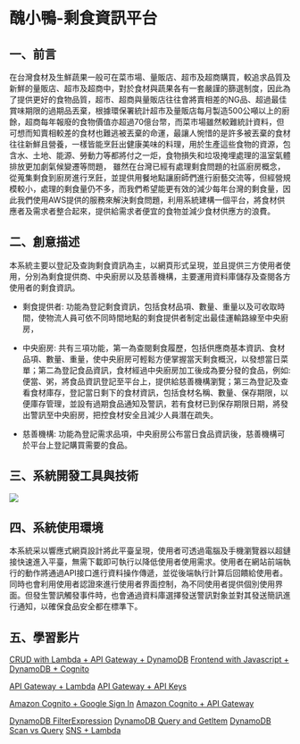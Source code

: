 # 醜小鴨-剩食資訊平台

## 一、前言
在台灣食材及生鮮蔬果一般可在菜市場、量販店、超市及超商購買，較追求品質及新鮮的量販店、超市及超商中，對於食材與蔬果各有一套嚴謹的篩選制度，因此為了提供更好的食物品質，超市、超商與量販店往往會將賣相差的NG品、超過最佳賞味期限的過期品丟棄，根據環保署統計超市及量販店每月製造500公噸以上的廚餘，超商每年報廢的食物價值亦超過70億台幣，而菜市場雖然較難統計資料，但可想而知賣相較差的食材也難逃被丟棄的命運，最讓人惋惜的是許多被丟棄的食材往往新鮮且營養，一樣皆能烹飪出健康美味的料理，用於生產這些食物的資源，包含水、土地、能源、勞動力等都將付之一炬，食物損失和垃圾掩埋處理的溫室氣體排放更加劇氣候變遷等問題，
    雖然在台灣已經有處理剩食問題的社區廚房概念，從蒐集剩食到廚房進行烹飪，並提供用餐地點讓廚師們進行廚藝交流等，但經營規模較小，處理的剩食量仍不多，而我們希望能更有效的減少每年台灣的剩食量，因此我們使用AWS提供的服務來解決剩食問題，利用系統建構一個平台，將食材供應者及需求者整合起來，提供給需求者便宜的食物並減少食材供應方的浪費。

## 二、創意描述
本系統主要以登記及查詢剩食資訊為主，以網頁形式呈現，並且提供三方使用者使用，分別為剩食提供商、中央廚房以及慈善機構，主要運用資料庫儲存及查閱各方使用者的剩食資訊。

* 剩食提供者: 功能為登記剩食資訊，包括食材品項、數量、重量以及可收取時間，使物流人員可依不同時間地點的剩食提供者制定出最佳運輸路線至中央廚房，

* 中央廚房:  共有三項功能，第一為查閱剩食履歷，包括供應商基本資訊、食材品項、數量、重量，使中央廚房可輕鬆方便掌握當天剩食概況，以發想當日菜單；第二為登記食品資訊，食材經過中央廚房加工後成為要分發的食品，例如:便當、粥，將食品資訊登記至平台上，提供給慈善機構瀏覽；第三為登記及查看食材庫存，登記當日剩下的食材資訊，包括食材名稱、數量、保存期限，以便庫存管理，並設有過期食品通知及警訊，若有食材已到保存期限日期，將發出警訊至中央廚房，把控食材安全且減少人員潛在疏失。

* 慈善機構: 功能為登記需求品項，中央廚房公布當日食品資訊後，慈善機構可於平台上登記購買需要的食品。

## 三、系統開發工具與技術
![](https://i.imgur.com/wjpkvnH.png)

## 四、系統使用環境

本系統采以響應式網頁設計將此平臺呈現，使用者可透過電腦及手機瀏覽器以超鏈接快速進入平臺，無需下載即可執行以降低使用者使用需求。使用者在網站前端執行的動作將通過API接口進行資料操作傳遞，並從後端執行計算后回饋給使用者。同時也會利用使用者認證來進行使用者界面控制，為不同使用者提供個別使用界面。但發生警訊觸發事件時，也會通過資料庫選擇發送警訊對象並對其發送簡訊進行通知，以確保食品安全都在標準下。

## 五、學習影片
[CRUD with Lambda + API Gateway + DynamoDB](https://youtu.be/Ut5CkSz6NR0)
[Frontend with Javascript + DynamoDB + Cognito](https://youtu.be/jKvbOhJ7RtQ)

[API Gateway + Lambda](https://youtu.be/FIrzkt7kH80)
[API Gateway + API Keys](https://youtu.be/V-ac_ZvdAW4)

[Amazon Cognito + Google Sign In](https://youtu.be/r1P_glQGvfo)
[Amazon Cognito + API Gateway](https://youtu.be/oFSU6rhFETk)

[DynamoDB FilterExpression](https://youtu.be/MxF2_b0LODs)
[DynamoDB Query and GetItem](https://youtu.be/Nk_vjiv6_bE)
[DynamoDB Scan vs Query](https://youtu.be/U-yApJ2_FCE)
[SNS + Lambda](https://youtu.be/PsJsP-7cydk)

